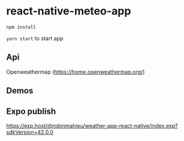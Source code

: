 # react-native-meteo-app
```npm install```

```yarn start``` to start app

## Api
Openweathermap
(https://home.openweathermap.org/)

## Demos

## Expo publish
https://exp.host/@robinmahieu/weather-app-react-native/index.exp?sdkVersion=42.0.0
